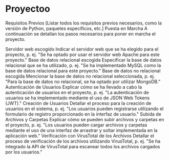 # Proyectoo
Requisitos Previos
[Listar todos los requisitos previos necesarios, como la versión de Python, paquetes específicos, etc.]
Puesta en Marcha
A continuación se detallan los pasos necesarios para poner en marcha el proyecto.

Servidor web escogido
Indicar el servidor web que se ha elegido para el proyecto, p. ej. "Se ha optado por usar el servidor web Apache para este proyecto."
Base de datos relacional escogida
Especificar la base de datos relacional que se ha utilizado, p. ej. "Se ha implementado MySQL como la base de datos relacional para este proyecto."
Base de datos no relacional escogida
Mencionar la base de datos no relacional seleccionada, p. ej. "Para la base de datos no relacional, se ha optado por utilizar MongoDB."
Autenticación de Usuarios
Explicar cómo se ha llevado a cabo la autenticación de usuarios en el proyecto, p. ej. "La autenticación de usuarios se ha implementado mediante el uso de JSON Web Tokens (JWT)."
Creación de Usuarios
Detallar el proceso para la creación de usuarios en el sistema, p. ej. "Los usuarios pueden registrarse utilizando el formulario de registro proporcionado en la interfaz de usuario."
Subida de Archivos y Carpetas
Explicar cómo se pueden subir archivos y carpetas en el proyecto, p. ej. "Los usuarios pueden cargar archivos y carpetas mediante el uso de una interfaz de arrastrar y soltar implementada en la aplicación web."
Verificación con VirusTotal de los Archivos
Detallar el proceso de verificación de los archivos utilizando VirusTotal, p. ej. "Se ha integrado la API de VirusTotal para escanear todos los archivos cargados por los usuarios."
